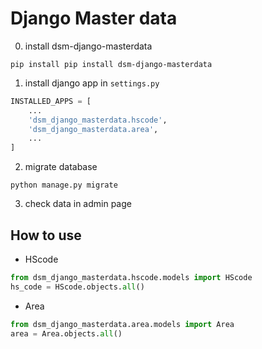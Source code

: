 # Django Master data
0. install dsm-django-masterdata
```
pip install pip install dsm-django-masterdata
```
1. install django app in `settings.py`
```python
INSTALLED_APPS = [
    ...
    'dsm_django_masterdata.hscode',
    'dsm_django_masterdata.area',
    ...
]
```

2. migrate database
```
python manage.py migrate
```

3. check data in admin page

## How to use
- HScode
```python
from dsm_django_masterdata.hscode.models import HScode
hs_code = HScode.objects.all()
```
- Area
```python
from dsm_django_masterdata.area.models import Area
area = Area.objects.all()
```
